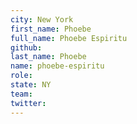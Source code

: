 ```yaml
---
city: New York
first_name: Phoebe
full_name: Phoebe Espiritu
github:
last_name: Phoebe
name: phoebe-espiritu
role:
state: NY
team: 
twitter:
---
```

